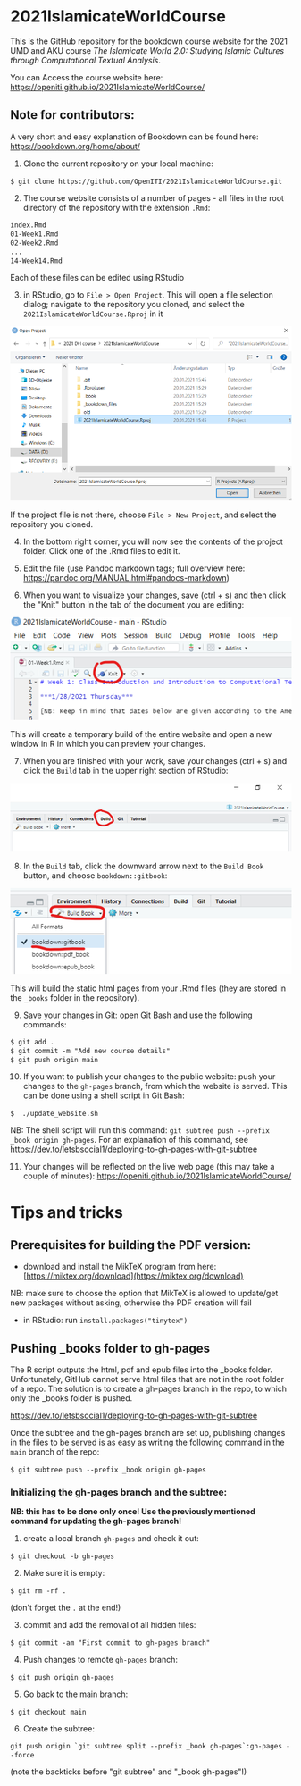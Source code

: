 # 2021IslamicateWorldCourse

This is the GitHub repository for the bookdown course website for the 2021 UMD and AKU course *The Islamicate World 2.0: Studying Islamic Cultures through Computational Textual Analysis*.

You can Access the course website here: https://openiti.github.io/2021IslamicateWorldCourse/

## Note for contributors: 

A very short and easy explanation of Bookdown can be found here: https://bookdown.org/home/about/

1. Clone the current repository on your local machine: 

`$ git clone https://github.com/OpenITI/2021IslamicateWorldCourse.git`

2. The course website consists of a number of pages - all files in the root directory of the repository with the extension `.Rmd`: 

```
index.Rmd
01-Week1.Rmd
02-Week2.Rmd
...
14-Week14.Rmd
```

Each of these files can be edited using RStudio

3. in RStudio, go to `File > Open Project`. This will open a file selection dialog; navigate to the repository you cloned, and select the `2021IslamicateWorldCourse.Rproj` in it

![Select Rproj](img/Rproj.png)

If the project file is not there, choose `File > New Project`, and select the repository you cloned.

4. In the bottom right corner, you will now see the contents of the project folder. Click one of the .Rmd files to edit it. 

5. Edit the file (use Pandoc markdown tags; full overview here: https://pandoc.org/MANUAL.html#pandocs-markdown)

6. When you want to visualize your changes, save (ctrl + s) and then click the "Knit" button in the tab of the document you are editing:

![knit](img/knit.png)

This will create a temporary build of the entire website and open a new window in R in which you can preview your changes. 

7. When you are finished with your work, save your changes (ctrl + s) and click the `Build` tab in the upper right section of RStudio:

![build](img/build.png)

8. In the `Build` tab, click the downward arrow next to the `Build Book` button, and choose `bookdown::gitbook`: 

![build gitbook](img/build_gitbook.png)

This will build the static html pages from your .Rmd files (they are stored in the `_books` folder in the repository).

9. Save your changes in Git: open Git Bash and use the following commands: 

```
$ git add .
$ git commit -m "Add new course details"
$ git push origin main
```

10. If you want to publish your changes to the public website: push your changes to the `gh-pages` branch, from which the website is served. This can be done using a shell script in Git Bash: 

`$  ./update_website.sh`

NB: The shell script will run this command: `git subtree push --prefix _book origin gh-pages`. For an explanation of this command, see https://dev.to/letsbsocial1/deploying-to-gh-pages-with-git-subtree

11. Your changes will be reflected on the live web page (this may take a couple of minutes): https://openiti.github.io/2021IslamicateWorldCourse/


# Tips and tricks

## Prerequisites for building the PDF version:

* download and install the MikTeX program from here: [https://miktex.org/download](https://miktex.org/download)

NB: make sure to choose the option that MikTeX is allowed to update/get new packages without asking, otherwise the PDF creation will fail

* in RStudio: run `install.packages("tinytex")`

## Pushing _books folder to gh-pages

The R script outputs the html, pdf and epub files into the _books folder.
Unfortunately, GitHub cannot serve html files that are not in the root folder of a repo. 
The solution is to create a gh-pages branch in the repo, to which only the _books folder is pushed. 

https://dev.to/letsbsocial1/deploying-to-gh-pages-with-git-subtree

Once the subtree and the gh-pages branch are set up, publishing changes in the files to be served is as easy as writing the following command in the `main` branch of the repo:

`$ git subtree push --prefix _book origin gh-pages`



### Initializing the gh-pages branch and the subtree:

**NB: this has to be done only once! Use the previously mentioned command for updating the gh-pages branch!**

1. create a local branch `gh-pages` and check it out: 

`$ git checkout -b gh-pages`

2. Make sure it is empty: 

`$ git rm -rf .`

(don't forget the `.` at the end!)

3. commit and add the removal of all hidden files:

`$ git commit -am "First commit to gh-pages branch"`

4. Push changes to remote `gh-pages` branch: 

`$ git push origin gh-pages`

5. Go back to the main branch: 

`$ git checkout main`

6. Create the subtree: 

```
git push origin `git subtree split --prefix _book gh-pages`:gh-pages --force
```

(note the backticks before "git subtree" and "_book gh-pages"!)
